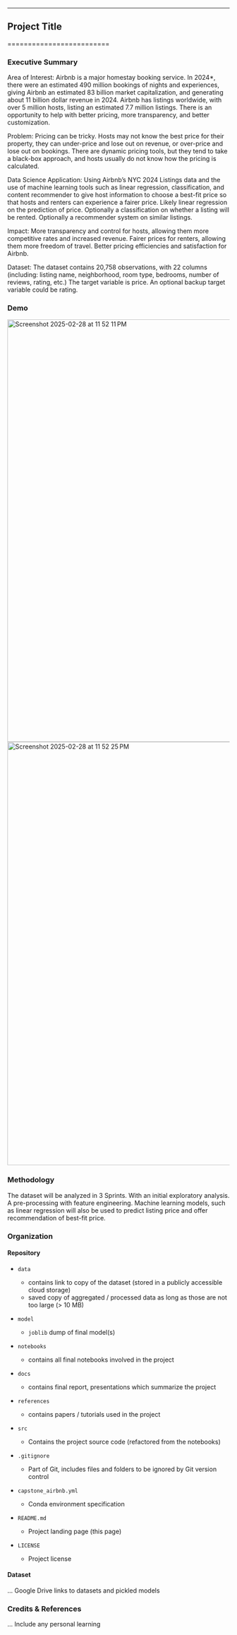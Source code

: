 
------------------------------------------------------------------------------

## Project Title
=========================

### Executive Summary

Area of Interest:
Airbnb is a major homestay booking service. In 2024*, there were an estimated 490 million bookings of nights and experiences, giving Airbnb an estimated 83 billion market capitalization, and generating about 11 billion dollar revenue in 2024. Airbnb has listings worldwide, with over 5 million hosts, listing an estimated 7.7 million listings. There is an opportunity to help with better pricing, more transparency, and better customization.

Problem:
Pricing can be tricky. Hosts may not know the best price for their property, they can under-price and lose out on revenue, or over-price and lose out on bookings. There are dynamic pricing tools, but they tend to take a black-box approach, and hosts usually do not know how the pricing is calculated.

Data Science Application:
Using Airbnb’s NYC 2024 Listings data and the use of machine learning tools such as linear regression, classification, and content recommender to give host information to choose a best-fit price so that hosts and renters can experience a fairer price. Likely linear regression on the prediction of price. Optionally a classification on whether a listing will be rented. Optionally a recommender system on similar listings.

Impact:
More transparency and control for hosts, allowing them more competitive rates and increased revenue. Fairer prices for renters, allowing them more freedom of travel. Better pricing efficiencies and satisfaction for Airbnb.

Dataset:
The dataset contains 20,758 observations, with 22 columns (including: listing name, neighborhood, room type, bedrooms, number of reviews, rating, etc.) The target variable is price. An optional backup target variable could be rating.


### Demo

<img width="957" alt="Screenshot 2025-02-28 at 11 52 11 PM" src="https://github.com/user-attachments/assets/de4c4ebe-19be-41a8-9afd-e6ec66c47055" />

<img width="959" alt="Screenshot 2025-02-28 at 11 52 25 PM" src="https://github.com/user-attachments/assets/5bd6f997-1c50-4d5c-8a78-53152c976824" />


### Methodology

The dataset will be analyzed in 3 Sprints. With an initial exploratory analysis. A pre-processing with feature engineering. Machine learning models, such as linear regression will also be used to predict listing price and offer recommendation of best-fit price.  


### Organization

#### Repository 

* `data` 
    - contains link to copy of the dataset (stored in a publicly accessible cloud storage)
    - saved copy of aggregated / processed data as long as those are not too large (> 10 MB)

* `model`
    - `joblib` dump of final model(s)

* `notebooks`
    - contains all final notebooks involved in the project

* `docs`
    - contains final report, presentations which summarize the project

* `references`
    - contains papers / tutorials used in the project

* `src`
    - Contains the project source code (refactored from the notebooks)

* `.gitignore`
    - Part of Git, includes files and folders to be ignored by Git version control

* `capstone_airbnb.yml`
    - Conda environment specification

* `README.md`
    - Project landing page (this page)

* `LICENSE`
    - Project license

#### Dataset

... Google Drive links to datasets and pickled models

### Credits & References

... Include any personal learning
